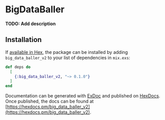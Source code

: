 # BigDataBaller

**TODO: Add description**

## Installation

If [available in Hex](https://hex.pm/docs/publish), the package can be installed
by adding `big_data_baller_v2` to your list of dependencies in `mix.exs`:

```elixir
def deps do
  [
    {:big_data_baller_v2, "~> 0.1.0"}
  ]
end
```

Documentation can be generated with [ExDoc](https://github.com/elixir-lang/ex_doc)
and published on [HexDocs](https://hexdocs.pm). Once published, the docs can
be found at [https://hexdocs.pm/big_data_baller_v2](https://hexdocs.pm/big_data_baller_v2).

